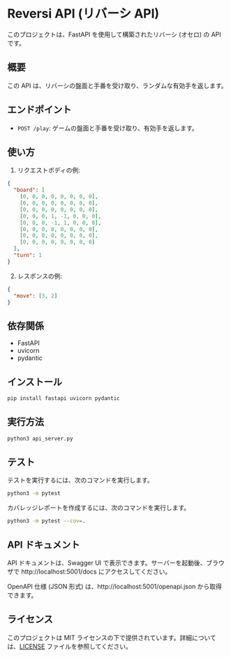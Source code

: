# Reversi API (リバーシ API)

このプロジェクトは、FastAPI を使用して構築されたリバーシ (オセロ) の API です。

## 概要

この API は、リバーシの盤面と手番を受け取り、ランダムな有効手を返します。

## エンドポイント

- `POST /play`: ゲームの盤面と手番を受け取り、有効手を返します。

## 使い方

1.  リクエストボディの例:

```json
{
  "board": [
    [0, 0, 0, 0, 0, 0, 0, 0],
    [0, 0, 0, 0, 0, 0, 0, 0],
    [0, 0, 0, 0, 0, 0, 0, 0],
    [0, 0, 0, 1, -1, 0, 0, 0],
    [0, 0, 0, -1, 1, 0, 0, 0],
    [0, 0, 0, 0, 0, 0, 0, 0],
    [0, 0, 0, 0, 0, 0, 0, 0],
    [0, 0, 0, 0, 0, 0, 0, 0]
  ],
  "turn": 1
}
```

2.  レスポンスの例:

```json
{
  "move": [3, 2]
}
```

## 依存関係

-   FastAPI
-   uvicorn
-   pydantic

## インストール

```bash
pip install fastapi uvicorn pydantic
```

## 実行方法

```bash
python3 api_server.py
```

## テスト

テストを実行するには、次のコマンドを実行します。

```bash
python3 -m pytest
```

カバレッジレポートを作成するには、次のコマンドを実行します。

```bash
python3 -m pytest --cov=.
```

## API ドキュメント

API ドキュメントは、Swagger UI で表示できます。サーバーを起動後、ブラウザで http://localhost:5001/docs にアクセスしてください。

OpenAPI 仕様 (JSON 形式) は、http://localhost:5001/openapi.json から取得できます。

## ライセンス

このプロジェクトは MIT ライセンスの下で提供されています。詳細については、[LICENSE](LICENSE) ファイルを参照してください。
